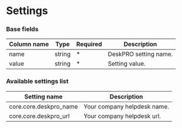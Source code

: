 Settings
========

### Base fields

| Column name | Type   | Required | Description           |
| ------------|--------|----------|-----------------------|
| name        | string |  *       | DeskPRO setting name. |
| value       | string |  *       | Setting value.        |

### Available settings list

| Setting name           | Description                 |
|------------------------|-----------------------------|
| core.core.deskpro_name | Your company helpdesk name. |
| core.core.deskpro_url  | Your company helpdesk url.  |
